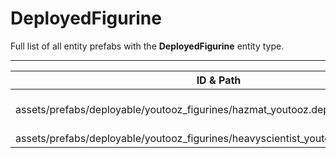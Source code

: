 # DeployedFigurine
Full list of all <Badge type="warning" text="2"/> entity prefabs with the **DeployedFigurine** entity type.

---
| ID & Path |
| --- |
| <a href="#1290959361"><Badge id="1290959361" type="tip" text="#"/></a> <Badge type="tip" text="1290959361"/> <br> assets/prefabs/deployable/youtooz_figurines/hazmat_youtooz.deployed.prefab |
| <a href="#801665394"><Badge id="801665394" type="tip" text="#"/></a> <Badge type="tip" text="801665394"/> <br> assets/prefabs/deployable/youtooz_figurines/heavyscientist_youtooz.deployed.prefab |
